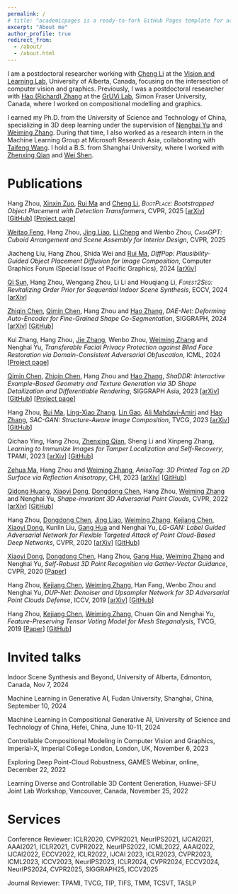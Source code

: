 ```yaml
---
permalink: /
# title: "academicpages is a ready-to-fork GitHub Pages template for academic personal websites"
excerpt: "About me"
author_profile: true
redirect_from: 
  - /about/
  - /about.html
---
```


I am a postdoctoral researcher working with [Cheng Li](https://vision-and-learning-lab-ualberta.github.io/author/li-cheng/) at the [Vision and Learning Lab](https://vision-and-learning-lab-ualberta.github.io/), University of Alberta, Canada, focusing on the intersection of computer vision and graphics. Previously, I was a postdoctoral researcher with [Hao (Richard) Zhang](https://www.cs.sfu.ca/~haoz/index.html) at the [GrUVi Lab](https://gruvi.cs.sfu.ca/), Simon Fraser University, Canada, where I worked on compositional modelling and graphics.

I earned my Ph.D. from the University of Science and Technology of China, specializing in 3D deep learning under the supervision of [Nenghai Yu](https://scholar.google.com/citations?user=7620QAMAAAAJ&hl=en) and [Weiming Zhang](http://staff.ustc.edu.cn/~zhangwm/index.html). During that time, I also worked as a research intern in the Machine Learning Group at Microsoft Research Asia, collaborating with [Taifeng Wang](https://scholar.google.com/citations?user=uKZ_OrYAAAAJ&hl=en). I hold a B.S. from Shanghai University, where I worked with [Zhenxing Qian](https://tomzqian.github.io/) and [Wei Shen](https://shenwei1231.github.io/).

<!-- I am a postdoctoral researcher with [Cheng Li](https://www.ece.ualberta.ca/~lcheng5/) in [Vision and Learning Lab](https://vision-and-learning-lab-ualberta.github.io/) at University of Alberta, Canada, working on the intersection of vision and graphics. 
Previously, I was a postdoctoral researcher with [Hao (Richard) Zhang](https://www.cs.sfu.ca/~haoz/index.html) in [GrUVi Lab](https://gruvi.cs.sfu.ca/) at Simon Fraser University, Canada, working on scene understanding and graphics. 
I received my Ph.D. from University of Science and Technology of China, where I did research on 3D deep learning with [Nenghai Yu](https://scholar.google.com/citations?user=7620QAMAAAAJ&hl=en) and [Weiming Zhang](http://staff.ustc.edu.cn/~zhangwm/index.html). During that period, I worked with [Taifeng Wang](https://scholar.google.com/citations?hl=zh-CN&user=aMNBEk0AAAAJ&view_op=list_works&sortby=pubdate) as a research intern in Machine Learning Group, Microsoft Research Asia. I got my B.S. from Shanghai University, where I worked with [Zhenxing Qian](https://tomzqian.github.io/) and [Wei Shen](https://shenwei1231.github.io/). -->

<!-- I am a postdoc researcher with [Hao (Richard) Zhang](https://www.cs.sfu.ca/~haoz/index.html) in [GrUVi Lab](https://gruvi.cs.sfu.ca/) at Simon Fraser University, Canada, working on scene understanding and graphics. GrUVi is a [top](http://csrankings.org/#/index?vision&graph&visualization&world) vision and graphics lab in the world. Previously, I received my Ph.D. from University of Science and Technology of China, where I did research on 3D deep learning with [Nenghai Yu](https://scholar.google.com/citations?user=7620QAMAAAAJ&hl=en) and [Weiming Zhang](http://staff.ustc.edu.cn/~zhangwm/index.html). During that period, I worked with [Taifeng Wang](https://scholar.google.com/citations?hl=zh-CN&user=aMNBEk0AAAAJ&view_op=list_works&sortby=pubdate) as a research intern in Machine Learning Group, Microsoft Research Asia. I got my B.S. from Shanghai University, where I worked with [Zhenxing Qian](https://tomzqian.github.io/) and [Wei Shen](https://shenwei1231.github.io/). -->


Publications
======

<style><!-- 
p1 span { font-variant: small-caps}
</style>

Hang Zhou, <a href="https://sites.google.com/site/xinxinzuohome/">Xinxin Zuo</a>, <a href="https://ruim-jlu.github.io/#about">Rui Ma</a> and <a href="https://vision-and-learning-lab-ualberta.github.io/author/li-cheng/">Cheng Li</a>, <em><p1><span class="small-caps">BootPlace</span></p1>: Bootstrapped Object Placement with Detection Transformers</em>, CVPR, 2025 [<a href="https://arxiv.org/pdf/2503.21991">arXiv</a>] [<a href="https://github.com/RyanHangZhou/BOOTPLACE">GitHub</a>] [<a href="/bootplace/">Project page</a>]

<a href="https://georgefwt.github.io/">Weitao Feng</a>, Hang Zhou, <a href="https://www.cityu.edu.hk/stfprofile/jingliao.htm">Jing Liao</a>, <a href="https://vision-and-learning-lab-ualberta.github.io/author/li-cheng/">Li Cheng</a> and Wenbo Zhou, <em><p1><span class="small-caps">CasaGPT</span></p1>: Cuboid Arrangement and Scene Assembly for Interior Design</em>, CVPR, 2025

Jiacheng Liu, Hang Zhou, Shida Wei and <a href="https://ruim-jlu.github.io/">Rui Ma</a>, <em>DiffPop: Plausibility-Guided Object Placement Diffusion for Image Composition</em>, Computer Graphics Forum (Special Issue of Pacific Graphics), 2024 [<a href="https://arxiv.org/pdf/2406.07852">arXiv</a>]

<a href="https://openreview.net/profile?id=~Qi_Sun7">Qi Sun</a>, Hang Zhou, Wengang Zhou, Li Li and Houqiang Li, <em><p1><span class="small-caps">Forest2Seq</span></p1>: Revitalizing Order Prior for Sequential Indoor Scene Synthesis</em>, ECCV, 2024 [<a href="https://arxiv.org/pdf/2407.05388">arXiv</a>]

<a href="https://czq142857.github.io/">Zhiqin Chen</a>, <a href="https://qiminchen.github.io/">Qimin Chen</a>, Hang Zhou and <a href="https://www.cs.sfu.ca/~haoz/">Hao Zhang</a>, <em>DAE-Net: Deforming Auto-Encoder for Fine-Grained Shape Co-Segmentation</em>, SIGGRAPH, 2024 [<a href="https://arxiv.org/pdf/2311.13125.pdf">arXiv</a>] [<a href="https://github.com/czq142857/DAE-Net">GitHub</a>]

Kui Zhang, Hang Zhou, <a href="https://zjzac.github.io/">Jie Zhang</a>, Wenbo Zhou, <a href="http://staff.ustc.edu.cn/~zhangwm/index.html">Weiming Zhang</a> and Nenghai Yu, <em>Transferable Facial Privacy Protection against Blind Face Restoration via Domain-Consistent Adversarial Obfuscation</em>, ICML, 2024 [<a href="https://proceedings.mlr.press/v235/zhang24co.html">Project page</a>]

<!-- <a href="https://shikiw.github.io/">Qidong Huang</a>, <a href="https://lightdxy.github.io/">Xiaoyi Dong</a>, <a href="http://www.dongdongchen.bid/">Dongdong Chen</a>, Hang Zhou, <a href="http://staff.ustc.edu.cn/~zhangwm/index.html">Weiming Zhang</a>, Kui Zhang, <a href="http://ganghua.org/">Gang Hua</a> and Nenghai Yu, <em>PointCAT: Contrastive Adversarial Training for Robust Point Cloud Recognition</em>, TIP, 2024 [<a href="https://arxiv.org/pdf/2209.07788">arXiv</a>] [<a href="https://github.com/shikiw/PointCAT">GitHub</a>] -->

<a href="https://qiminchen.github.io/">Qimin Chen</a>, <a href="https://czq142857.github.io/">Zhiqin Chen</a>, Hang Zhou and <a href="https://www.cs.sfu.ca/~haoz/">Hao Zhang</a>, <em>ShaDDR: Interactive Example-Based Geometry and Texture Generation via 3D Shape Detailization and Differentiable Rendering</em>, SIGGRAPH Asia, 2023 [<a href="https://arxiv.org/pdf/2306.04889.pdf">arXiv</a>] [<a href="https://github.com/qiminchen/ShaDDR">GitHub</a>] [<a href="https://qiminchen.github.io/shaddr/">Project page</a>]

Hang Zhou, <a href="https://ruim-jlu.github.io/">Rui Ma</a>, <a href="https://scholar.google.com/citations?user=Feu8yU0AAAAJ&hl=en">Ling-Xiao Zhang</a>, <a href="http://geometrylearning.com/lin/">Lin Gao</a>, <a href="https://arash-mham.github.io/">Ali Mahdavi-Amiri</a> and <a href="https://www.cs.sfu.ca/~haoz/">Hao Zhang</a>, <em>SAC-GAN: Structure-Aware Image Composition</em>, TVCG, 2023 [<a href="https://arxiv.org/pdf/2112.06596.pdf">arXiv</a>] [<a href="https://github.com/RyanHangZhou/SAC-GAN">GitHub</a>]

Qichao Ying, Hang Zhou, <a href="https://tomzqian.github.io/">Zhenxing Qian</a>, Sheng Li and Xinpeng Zhang, <em>Learning to Immunize Images for Tamper Localization and Self-Recovery</em>, TPAMI, 2023 [<a href="https://arxiv.org/pdf/2210.15902.pdf">arXiv</a>] [<a href="https://github.com/yingqichao/imuge_plus">GitHub</a>]


<a href="https://mzh045.github.io/">Zehua Ma</a>, Hang Zhou and <a href="http://staff.ustc.edu.cn/~zhangwm/index.html">Weiming Zhang</a>, <em>AnisoTag: 3D Printed Tag on 2D Surface via Reflection Anisotropy</em>, CHI, 2023 [<a href="https://arxiv.org/abs/2301.10599">arXiv</a>] [<a href="https://github.com/mzh045/AnisoTag_Gcode_tool">GitHub</a>]

<!-- Hang Zhou, <a href="http://home.ustc.edu.cn/~chenkj/">Kejiang Chen</a>, <a href="https://mzh045.github.io/">Zehua Ma</a>, Feng Wang and <a href="http://staff.ustc.edu.cn/~zhangwm/index.html">Weiming Zhang</a>, <em>Triangle Mesh Watermarking and Steganography</em>, Springer Nature, 2022 [<a href="https://link.springer.com/book/10.1007/978-981-19-7720-6">Link</a>] -->

<a href="https://shikiw.github.io/">Qidong Huang</a>, <a href="https://lightdxy.github.io/">Xiaoyi Dong</a>, <a href="http://www.dongdongchen.bid/">Dongdong Chen</a>, Hang Zhou, <a href="http://staff.ustc.edu.cn/~zhangwm/index.html">Weiming Zhang</a> and Nenghai Yu, <em>Shape-invariant 3D Adversarial Point Clouds</em>, CVPR, 2022 [<a href="https://arxiv.org/abs/2203.04041">arXiv</a>] [<a href='https://github.com/shikiw/SI-Adv'>GitHub</a>]

<!-- Kunlin Liu, <a href="http://www.dongdongchen.bid/">Dongdong Chen</a>, <a href="https://liaojing.github.io/html/index.html">Jing Liao</a>, <a href="http://staff.ustc.edu.cn/~zhangwm/index.html">Weiming Zhang</a>, Hang Zhou, <a href="https://zjzac.github.io/">Jie Zhang</a>, Wenbo Zhou and Nenghai Yu, <em>JPEG Robust Invertible Grayscale</em>, TVCG, 2021 [<a href="https://ieeexplore.ieee.org/document/9453114">Paper</a>] -->

<!-- Hang Zhou, <a href="http://staff.ustc.edu.cn/~zhangwm/index.html">Weiming Zhang</a>, <a href="http://home.ustc.edu.cn/~chenkj/">Kejiang Chen</a>, Weixiang Li and Nenghai Yu, <em>Three-Dimensional Mesh Steganography and Steganalysis: A Review</em>, TVCG, 2021 [<a href="https://arxiv.org/abs/2104.10203">arXiv</a>] -->

<!-- Hang Zhou, <em>Research on Models and Methods of 3D Steganography</em>, Doctoral Dissertation, in Chinese, 2020 [<a href="thesis/3DSteganography_PhDDissertation_HangZhou.pdf">PDF</a>] -->

Hang Zhou, <a href="http://www.dongdongchen.bid/">Dongdong Chen</a>, <a href="https://liaojing.github.io/html/index.html">Jing Liao</a>, <a href="http://staff.ustc.edu.cn/~zhangwm/index.html">Weiming Zhang</a>, <a href="http://home.ustc.edu.cn/~chenkj/">Kejiang Chen</a>, <a href="https://lightdxy.github.io/">Xiaoyi Dong</a>, Kunlin Liu, <a href="http://ganghua.org/">Gang Hua</a> and Nenghai Yu, <em>LG-GAN: Label Guided Adversarial Network for Flexible Targeted Attack of Point Cloud-Based Deep Networks</em>, CVPR, 2020 [<a href="https://arxiv.org/pdf/2011.00566">arXiv</a>] [<a href="https://github.com/RyanHangZhou/LG-GAN">GitHub</a>]

<a href="https://lightdxy.github.io/">Xiaoyi Dong</a>, <a href="http://www.dongdongchen.bid/">Dongdong Chen</a>, Hang Zhou, <a href="http://ganghua.org/">Gang Hua</a>, <a href="http://staff.ustc.edu.cn/~zhangwm/index.html">Weiming Zhang</a> and Nenghai Yu, <em>Self-Robust 3D Point Recognition via Gather-Vector Guidance</em>, CVPR, 2020 [<a href="https://ieeexplore.ieee.org/document/9156362">Paper</a>]

Hang Zhou, <a href="http://home.ustc.edu.cn/~chenkj/">Kejiang Chen</a>, <a href="http://staff.ustc.edu.cn/~zhangwm/index.html">Weiming Zhang</a>, Han Fang, Wenbo Zhou and Nenghai Yu, <em>DUP-Net: Denoiser and Upsampler Network for 3D Adversarial Point Clouds Defense</em>, ICCV, 2019 [<a href="https://arxiv.org/abs/1812.11017">arXiv</a>] [<a href="https://github.com/RyanHangZhou/DUP-Net">GitHub</a>]

Hang Zhou, <a href="http://home.ustc.edu.cn/~chenkj/">Kejiang Chen</a>, <a href="http://staff.ustc.edu.cn/~zhangwm/index.html">Weiming Zhang</a>, Chuan Qin and Nenghai Yu, <em>Feature-Preserving Tensor Voting Model for Mesh Steganalysis</em>, TVCG, 2019 [<a href="https://ieeexplore.ieee.org/document/8764385">Paper</a>] [<a href="https://github.com/RyanHangZhou/3D-Mesh-Steganalysis">GitHub</a>]

<!-- Hang Zhou, <a href="http://home.ustc.edu.cn/~chenkj/">Kejiang Chen</a>, <a href="http://staff.ustc.edu.cn/~zhangwm/index.html">Weiming Zhang</a>, Yuanzhi Yao and Nenghai Yu, <em>Distortion Design for Secure Adaptive 3D Mesh Steganography</em>, TMM, 2018 [<a href="https://ieeexplore.ieee.org/document/8540087">Paper</a>] [<a href="https://github.com/RyanHangZhou/3D-Mesh-Steganography">GitHub</a>] -->

<!-- Ruiqi Jiang, Hang Zhou, <a href="http://staff.ustc.edu.cn/~zhangwm/index.html">Weiming Zhang</a>, and Nenghai Yu, <I>Reversible Data Hiding in Encrypted Three-Dimensional Mesh Models</I>, TMM, 2017 [<a href="https://ieeexplore.ieee.org/document/7967833">Paper</a>] [<a href="https://github.com/RyanHangZhou/Reversible-Data-Hiding-Mesh">GitHub</a>] -->

<!-- Hang Zhou, <a href="http://home.ustc.edu.cn/~chenkj/">Kejiang Chen</a>, <a href="http://staff.ustc.edu.cn/~zhangwm/index.html">Weiming Zhang</a>, and Nenghai Yu, <I>Comments on "Steganography Using Reversible Texture Synthesis"</I>, TIP, 2017 [<a href="https://ieeexplore.ieee.org/document/6957552">Paper</a>] [<a href="https://github.com/RyanHangZhou/Texture-Attack">GitHub</a>] -->


Invited talks
======

<p>Indoor Scene Synthesis and Beyond, University of Alberta, Edmonton, Canada, Nov 7, 2024<br>

Machine Learning in Generative AI, Fudan University, Shanghai, China, September 10, 2024<br>

Machine Learning in Compositional Generative AI, University of Science and Technology of China, Hefei, China, June 10-11, 2024<br>

<!-- Controllable Compositional Modelling in Generative AI, University of Alberta, online, March 18, 2024<br> -->

Controllable Compositional Modeling in Computer Vision and Graphics, Imperial-X, Imperial College London, London, UK, November 6, 2023<br>

Exploring Deep Point-Cloud Robustness, GAMES Webinar, online, December 22, 2022<br>

Learning Diverse and Controllable 3D Content Generation, Huawei-SFU Joint Lab Workshop, Vancouver, Canada, November 25, 2022</p>


Services
======
Conference Reviewer: 
ICLR2020, CVPR2021, NeurIPS2021, IJCAI2021, AAAI2021, ICLR2021, CVPR2022, NeurIPS2022, ICML2022, AAAI2022, IJCAI2022, ECCV2022, ICLR2022, IJCAI 2023, ICLR2023, CVPR2023, ICML2023, ICCV2023, NeurIPS2023, ICLR2024, CVPR2024, ECCV2024, NeurIPS2024, CVPR2025, SIGGRAPH25, ICCV2025

Journal Reviewer: 
TPAMI, TVCG, TIP, TIFS, TMM, TCSVT, TASLP


<!-- Example: editing a markdown file for a talk
![Editing a markdown file for a talk](/images/editing-talk.png) -->
<!-- 
For more info
------
More info about configuring academicpages can be found in [the guide](https://academicpages.github.io/markdown/). The [guides for the Minimal Mistakes theme](https://mmistakes.github.io/minimal-mistakes/docs/configuration/) (which this theme was forked from) might also be helpful. -->
